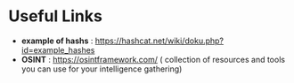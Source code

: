 # Useful Links

- **example of hashs** : https://hashcat.net/wiki/doku.php?id=example_hashes
- **OSINT** : https://osintframework.com/ ( collection of resources and tools you can use for your intelligence gathering)

